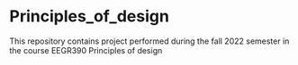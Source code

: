 # Principles_of_design
This repository contains project performed during the fall 2022 semester in the course EEGR390 Principles of design
